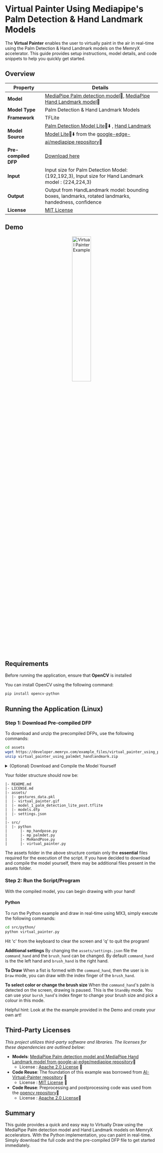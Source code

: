 # Virtual Painter Using Mediapipe's Palm Detection & Hand Landmark Models

The **Virtual Painter** enables the user to virtually paint in the air in real-time using the Palm Detection & Hand Landmark models on the MemryX accelerator. This guide provides setup instructions, model details, and code snippets to help you quickly get started.

## Overview

| **Property**         | **Details**                                                                                  
|----------------------|------------------------------------------
| **Model**            | [MediaPipe Palm detection model](https://mediapipe.readthedocs.io/en/latest/solutions/hands.html#palm-detection-model)🔗, [MediaPipe Hand Landmark model](https://mediapipe.readthedocs.io/en/latest/solutions/hands.html#hand-landmark-model)🔗
| **Model Type**       | Palm Detection & Hand Landmark Models
| **Framework**        | TFLite
| **Model Source**     | [Palm Detection Model Lite](https://storage.googleapis.com/mediapipe-assets/palm_detection_lite.tflite)🔗⬇️ ,  [Hand Landmark Model Lite](https://storage.googleapis.com/mediapipe-assets/hand_landmark_lite.tflite)🔗⬇️ from the [google-edge-ai/mediapipe repository](https://github.com/google-ai-edge/mediapipe/blob/master/docs/solutions/models.md#hands)🔗
| **Pre-compiled DFP** | [Download here](https://developer.memryx.com/example_files/virtual_painter_using_palmdet_handlandmark.zip)
| **Input**            | Input size for Palm Detection Model: (192,192,3), Input size for Hand Landmark model : (224,224,3)
| **Output**           | Output from HandLandmark model: bounding boxes, landmarks, rotated landmarks, handedness, confidence 
| **License**          | [MIT License](LICENSE.md)


## Demo

<p align="center">
  <img src="assets/virtual_painter.gif" alt="Virtual Painter Example" width="35%" />
</p>



## Requirements

Before running the application, ensure that **OpenCV** is installed

You can install OpenCV using the following command:

```bash
pip install opencv-python
```

## Running the Application (Linux)

### Step 1: Download Pre-compiled DFP

To download and unzip the precompiled DFPs, use the following commands:

```bash
cd assets
wget https://developer.memryx.com/example_files/virtual_painter_using_palmdet_handlandmark.zip
unzip virtual_painter_using_palmdet_handlandmark.zip
```

<details>
<summary> (Optional) Download and Compile the Model Yourself </summary>

If you prefer, you can download and compile the model rather than using the precompiled model. Download the pre-trained 

* Palm Detection and HandLandmark models from from the [google-edge-ai/mediapipe repository](https://github.com/google-ai-edge/mediapipe/blob/master/docs/solutions/models.md#hands)🔗

```bash
wget https://storage.googleapis.com/mediapipe-assets/palm_detection_lite.tflite -O palm_detection_lite.tflite
wget https://storage.googleapis.com/mediapipe-assets/hand_landmark_lite.tflite  -O hand_landmark_lite.tflite
```

You can now use the MemryX Neural Compiler to compile the model and generate the DFP file required by the accelerator:

```bash
mx_nc -m hand_landmark_lite.tflite palm_detection_lite.tflite --autocrop -c 4
```
</details>

Your folder structure should now be:
```
|- README.md
|- LICENSE.md
|- assets/
|  |- gestures_data.pkl
|  |- virtual_painter.gif
|  |- model_1_palm_detection_lite_post.tflite    
|  |- models.dfp
|  |- settings.json
|
|- src/
|  |- python 
|      |- mp_handpose.py
|      |- mp_palmdet.py
|      |- MxHandPose.py
|      |- virtual_painter.py
```

The assets folder in the above structure contain only the **essential** files required for the execution of the script. If you have decided to download and compile the model yourself, there may be additional files present in the assets folder.


### Step 2: Run the Script/Program

With the compiled model, you can begin drawing with your hand! 

#### Python

To run the Python example and draw in real-time using MX3, simply execute the following commands:

```bash
cd src/python/
python virtual_painter.py
```

Hit 'c' from the keyboard to clear the screen and 'q' to quit the program!

**Additional settings**
By changing the `assets/settings.json` file the `command_hand` and the `brush_hand` can be changed.
By default `command_hand` is the the left hand and `brush_hand` is the right hand.

**To Draw**
When a fist is formed with the `command_hand`, then the user is in `Draw` mode, you can draw with the index finger of the `brush_hand`.

**To select color or change the brush size**
When the `command_hand`'s palm is detected on the screen, drawing is paused. This is the `StandBy` mode. You can use your `bursh_hand`'s index finger to change your brush size and pick a colour in this mode.

Helpful hint: Look at the the example provided in the Demo and create your own art!

## Third-Party Licenses

*This project utilizes third-party software and libraries. The licenses for these dependencies are outlined below:*

- **Models**: [MediaPipe Palm detection model and MediaPipe Hand Landmark model from google-ai-edge/mediapipe repository](https://github.com/google-ai-edge/mediapipe/blob/master/docs/solutions/models.md#hands)🔗
    - License : [Apache 2.0 License](https://github.com/google-ai-edge/mediapipe/blob/master/LICENSE) 🔗
- **Code Reuse**: The foundation of this example was borrowed from [AI-Virtual-Painter repository](https://github.com/darthdaenerys/AI-Virtual-Painter) 🔗 
    - License : [MIT License](https://github.com/darthdaenerys/AI-Virtual-Painter/blob/master/LICENSE) 🔗
- **Code Reuse**: Preprocessing and postprocessing code was used from the [opencv repository](https://github.com/opencv/opencv_zoo/tree/main/models/handpose_estimation_mediapipe)🔗
    - License : [Apache 2.0 License](https://github.com/opencv/opencv_zoo/blob/main/models/handpose_estimation_mediapipe/LICENSE)🔗


## Summary

This guide provides a quick and easy way to Virtually Draw using the MediaPipe Palm detection model and Hand Landmark models on MemryX accelerators. With the Python implementation, you can paint in real-time. Simply download the full code and the pre-compiled DFP file to get started immediately.
